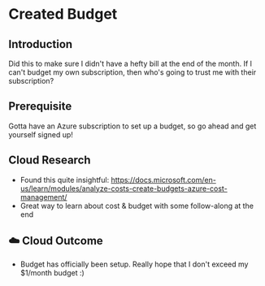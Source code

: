 
# Created Budget

## Introduction

Did this to make sure I didn't have a hefty bill at the end of the month. 
If I can't budget my own subscription, then who's going to trust me with their subscription?

## Prerequisite

Gotta have an Azure subscription to set up a budget, so go ahead and get yourself signed up!

## Cloud Research

- Found this quite insightful: https://docs.microsoft.com/en-us/learn/modules/analyze-costs-create-budgets-azure-cost-management/
- Great way to learn about cost & budget with some follow-along at the end

## ☁️ Cloud Outcome

- Budget has officially been setup. Really hope that I don't exceed my $1/month budget :)
